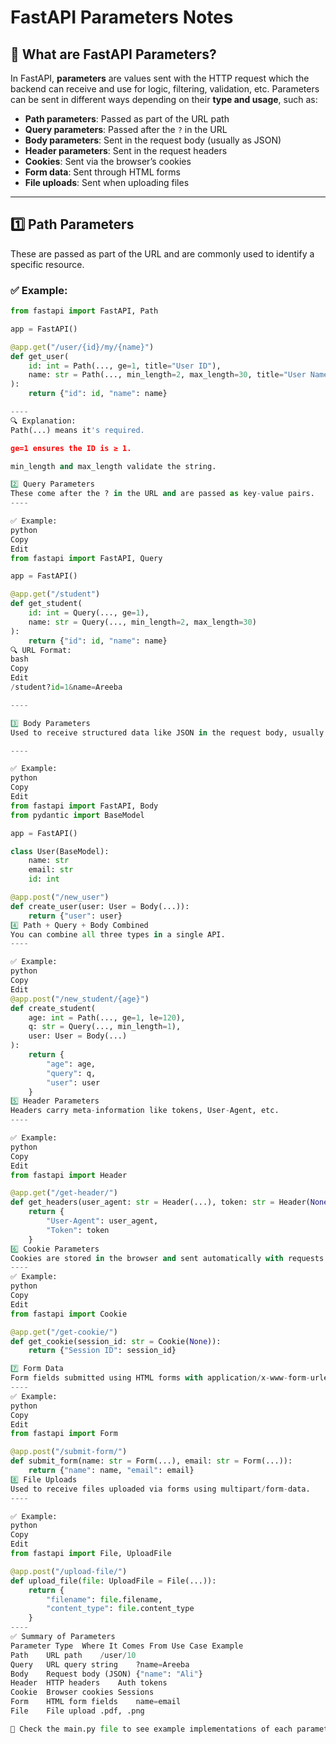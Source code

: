 # FastAPI Parameters Notes

## 📘 What are FastAPI Parameters?

In FastAPI, **parameters** are values sent with the HTTP request which the backend can receive and use for logic, filtering, validation, etc. Parameters can be sent in different ways depending on their **type and usage**, such as:

- **Path parameters**: Passed as part of the URL path
- **Query parameters**: Passed after the `?` in the URL
- **Body parameters**: Sent in the request body (usually as JSON)
- **Header parameters**: Sent in the request headers
- **Cookies**: Sent via the browser’s cookies
- **Form data**: Sent through HTML forms
- **File uploads**: Sent when uploading files

---

## 1️⃣ Path Parameters

These are passed as part of the URL and are commonly used to identify a specific resource.

### ✅ Example:
```python
from fastapi import FastAPI, Path

app = FastAPI()

@app.get("/user/{id}/my/{name}")
def get_user(
    id: int = Path(..., ge=1, title="User ID"),
    name: str = Path(..., min_length=2, max_length=30, title="User Name")
):
    return {"id": id, "name": name}

----
🔍 Explanation:
Path(...) means it's required.

ge=1 ensures the ID is ≥ 1.

min_length and max_length validate the string.

2️⃣ Query Parameters
These come after the ? in the URL and are passed as key-value pairs.
----

✅ Example:
python
Copy
Edit
from fastapi import FastAPI, Query

app = FastAPI()

@app.get("/student")
def get_student(
    id: int = Query(..., ge=1),
    name: str = Query(..., min_length=2, max_length=30)
):
    return {"id": id, "name": name}
🔍 URL Format:
bash
Copy
Edit
/student?id=1&name=Areeba

----

3️⃣ Body Parameters
Used to receive structured data like JSON in the request body, usually via a POST request.

----

✅ Example:
python
Copy
Edit
from fastapi import FastAPI, Body
from pydantic import BaseModel

app = FastAPI()

class User(BaseModel):
    name: str
    email: str
    id: int

@app.post("/new_user")
def create_user(user: User = Body(...)):
    return {"user": user}
4️⃣ Path + Query + Body Combined
You can combine all three types in a single API.
----

✅ Example:
python
Copy
Edit
@app.post("/new_student/{age}")
def create_student(
    age: int = Path(..., ge=1, le=120),
    q: str = Query(..., min_length=1),
    user: User = Body(...)
):
    return {
        "age": age,
        "query": q,
        "user": user
    }
5️⃣ Header Parameters
Headers carry meta-information like tokens, User-Agent, etc.
----

✅ Example:
python
Copy
Edit
from fastapi import Header

@app.get("/get-header/")
def get_headers(user_agent: str = Header(...), token: str = Header(None)):
    return {
        "User-Agent": user_agent,
        "Token": token
    }
6️⃣ Cookie Parameters
Cookies are stored in the browser and sent automatically with requests.
----
✅ Example:
python
Copy
Edit
from fastapi import Cookie

@app.get("/get-cookie/")
def get_cookie(session_id: str = Cookie(None)):
    return {"Session ID": session_id}

7️⃣ Form Data
Form fields submitted using HTML forms with application/x-www-form-urlencoded content type.
----
✅ Example:
python
Copy
Edit
from fastapi import Form

@app.post("/submit-form/")
def submit_form(name: str = Form(...), email: str = Form(...)):
    return {"name": name, "email": email}
8️⃣ File Uploads
Used to receive files uploaded via forms using multipart/form-data.
----

✅ Example:
python
Copy
Edit
from fastapi import File, UploadFile

@app.post("/upload-file/")
def upload_file(file: UploadFile = File(...)):
    return {
        "filename": file.filename,
        "content_type": file.content_type
    }
----
✅ Summary of Parameters
Parameter Type	Where It Comes From	Use Case Example
Path	URL path	/user/10
Query	URL query string	?name=Areeba
Body	Request body (JSON)	{"name": "Ali"}
Header	HTTP headers	Auth tokens
Cookie	Browser cookies	Sessions
Form	HTML form fields	name=email
File	File upload	.pdf, .png

📂 Check the main.py file to see example implementations of each parameter type.

